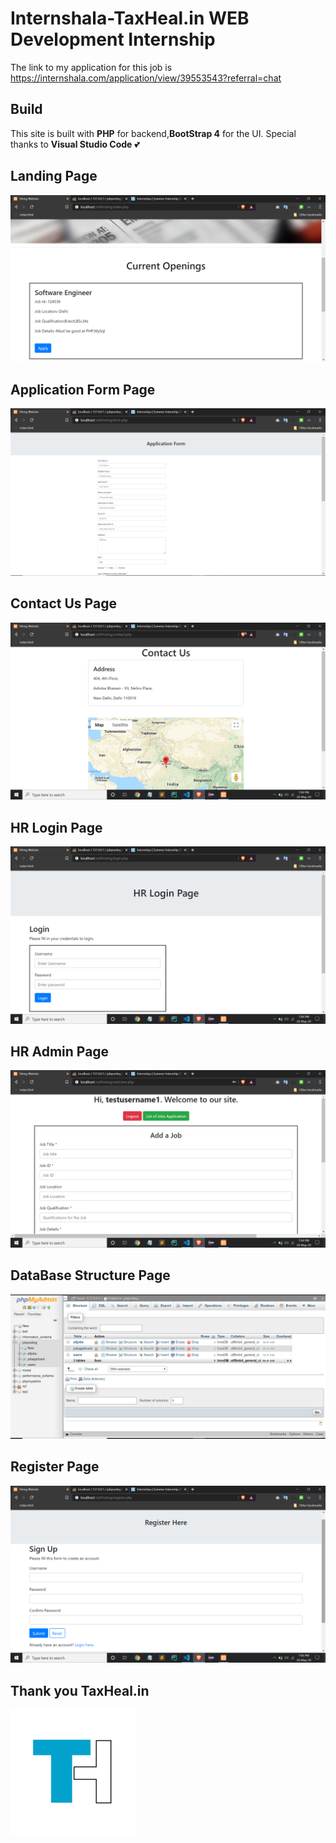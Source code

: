 # Internshala-TaxHeal.in WEB Development Internship
The link to my application for this job is https://internshala.com/application/view/39553543?referral=chat

Build
----
This site is built with **PHP** for backend,**BootStrap 4** for the UI. Special thanks to **Visual Studio Code**  💕

Landing Page
----
![1](https://github.com/CSElonewolf/Internshala-TaxHeal.in/blob/master/ReadMeImages/image1.png?raw=true)

Application Form Page
----
![1](https://github.com/CSElonewolf/Internshala-TaxHeal.in/blob/master/ReadMeImages/image2.png?raw=true)

Contact Us Page
----
![1](https://github.com/CSElonewolf/Internshala-TaxHeal.in/blob/master/ReadMeImages/image3.png?raw=true)

HR Login Page
----
![1](https://github.com/CSElonewolf/Internshala-TaxHeal.in/blob/master/ReadMeImages/image4.png?raw=true)

HR Admin Page
----
![1](https://github.com/CSElonewolf/Internshala-TaxHeal.in/blob/master/ReadMeImages/image5.png?raw=true)

DataBase Structure Page
----
![1](https://github.com/CSElonewolf/Internshala-TaxHeal.in/blob/master/ReadMeImages/image6.png?raw=true)

Register Page
----
![1](https://github.com/CSElonewolf/Internshala-TaxHeal.in/blob/master/ReadMeImages/image7.png?raw=true)

Thank you TaxHeal.in
----
![1](https://github.com/CSElonewolf/Internshala-TaxHeal.in/blob/master/ReadMeImages/image8.png?raw=true)









